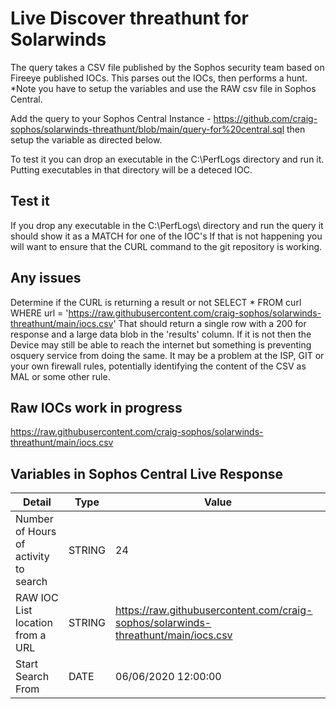# Live Discover threathunt for Solarwinds


The query takes a CSV file published by the Sophos security team based on Fireeye published IOCs.  This parses out the IOCs, then performs a hunt. *Note you have to setup the variables and use the RAW csv file in Sophos Central.

Add the query to your Sophos Central Instance - https://github.com/craig-sophos/solarwinds-threathunt/blob/main/query-for%20central.sql then setup the variable as directed below. 

To test it you can drop an executable in the C:\PerfLogs directory and run it.  Putting executables in that directory will be a deteced IOC.
## Test it
If you drop any executable in the C:\PerfLogs\ directory and run the query it should show it as a MATCH for one of the IOC's  If that is not happening you will want to ensure that the CURL command to the git repository is working.

## Any issues
Determine if the CURL is returning a result or not
SELECT * FROM curl WHERE url = 'https://raw.githubusercontent.com/craig-sophos/solarwinds-threathunt/main/iocs.csv'
That should return a single row with a 200 for response and a large data blob in the 'results' column.  If it is not then the Device may still be able to reach the internet but something is preventing osquery service from doing the same.  It may be a problem at the ISP, GIT or your own firewall rules, potentially identifying the content of the CSV as MAL or some other rule.

## Raw IOCs work in progress

https://raw.githubusercontent.com/craig-sophos/solarwinds-threathunt/main/iocs.csv

## Variables in Sophos Central Live Response

|Detail |Type  | 	Value  |   
|---|---|---|
| Number of Hours of activity to search  | STRING | 24 |  
|  RAW IOC List location from a URL|STRING|https://raw.githubusercontent.com/craig-sophos/solarwinds-threathunt/main/iocs.csv | 
|Start Search From | DATE | 06/06/2020 12:00:00 |

